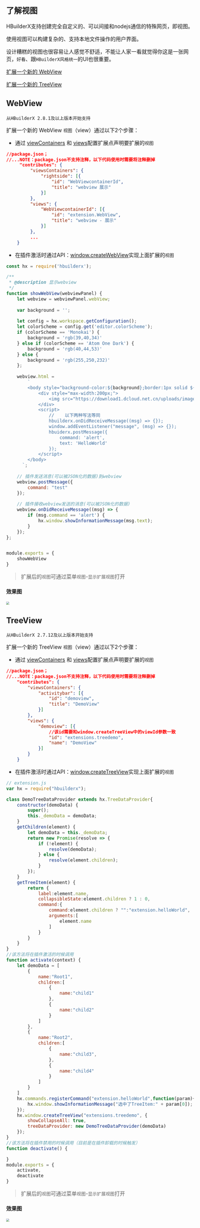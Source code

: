 ## 了解视图

HBuilderX支持创建完全自定义的、可以间接和nodejs通信的特殊网页，即视图。

使用视图可以构建复杂的、支持本地文件操作的用户界面。

设计糟糕的视图也很容易让人感觉不舒适，不能让人家一看就觉得你这是一张网页，`好看`、跟`HBuilderX风格统一`的UI也很重要。


[扩展一个新的 WebView](#WebView)

[扩展一个新的 TreeView](#TreeView)

## WebView

`从HBuilderX 2.8.1及以上版本开始支持`

扩展一个新的 WebView `视图`（view）通过以下2个步骤：

- 通过 <a href="/ExtensionDocs/ContributionPoints/README?id=viewscontainers" target="_blank">viewContainers</a> 和 <a href="/ExtensionDocs/ContributionPoints/README?id=views" target="_blank">views</a>配置扩展点声明要扩展的`视图`


``` json
//package.json；
//...NOTE：package.json不支持注释，以下代码使用时需要将注释删掉
     "contributes": {
         "viewsContainers": {            
             "rightside": [{
                 "id": "WebViewcontainerId",
                 "title": "webview 展示"
             }]
         },
         "views": {            
             "WebViewcontainerId": [{
                 "id": "extension.WebView",
                 "title": "webview - 展示"
             }]
         },
         ...
    }
```

- 在插件激活时通过API：<a href="/ExtensionDocs/Api/README?id=createwebview" target="_blank">window.createWebView</a>实现上面扩展的`视图`

``` javascript
const hx = require('hbuilderx');

/**
 * @description 显示webview
 */
function showWebView(webviewPanel) {
    let webview = webviewPanel.webView;
    
    var background = '';
    
    let config = hx.workspace.getConfiguration();
    let colorScheme = config.get('editor.colorScheme');
    if (colorScheme == 'Monokai') {
        background = 'rgb(39,40,34)'
    } else if (colorScheme == 'Atom One Dark') {
        background = 'rgb(40,44,53)'
    } else {
        background = 'rgb(255,250,232)'
    };
    
    webview.html =
        `
        <body style="background-color:${background};border:1px solid ${background};">
            <div style="max-width:200px;">
                <img src="https://download1.dcloud.net.cn/uploads/images/hbuilderx/hx_desc@1x.png" style="position: absolute;bottom: 0;left: 0;right: 0;width: 100%;margin: auto;">
            </div>
            <script>
                //    以下两种写法等同
                hbuilderx.onDidReceiveMessage((msg) => {});
                window.addEventListener("message", (msg) => {});
                hbuiderx.postMessage({
                    command: 'alert',
                    text: 'HelloWorld'
                });
            </script>
        </body>
      `;
     
    // 插件发送消息(可以被JSON化的数据)到webview
    webview.postMessage({
        command: "test"
    });
    
    // 插件接收webview发送的消息(可以被JSON化的数据)
    webview.onDidReceiveMessage((msg) => {
        if (msg.command == 'alert') {
            hx.window.showInformationMessage(msg.text);
        }
    });
};


module.exports = {
    showWebView
}
```

> 扩展后的`视图`可通过菜单`视图`-`显示扩展视图`打开

#### 效果图

<img src="/static/snapshots/webview.png" style="zoom:50%" />

## TreeView
`从HBuilderX 2.7.12及以上版本开始支持`

扩展一个新的 TreeView `视图`（view）通过以下2个步骤：

- 通过 <a href="/ExtensionDocs/ContributionPoints/README?id=viewscontainers" target="_blank">viewContainers</a> 和 <a href="/ExtensionDocs/ContributionPoints/README?id=views" target="_blank">views</a>配置扩展点声明要扩展的`视图`


``` json
//package.json；
//...NOTE：package.json不支持注释，以下代码使用时需要将注释删掉
    "contributes": {
        "viewsContainers": {
            "activitybar": [{
                "id": "demoview",
                "title": "DemoView"
            }]
        },
        "views": {
            "demoview": [{
                //该id需要和window.createTreeView中的viewId参数一致
                "id": "extensions.treedemo",
                "name": "DemoView"
            }]
        }
    }
```

- 在插件激活时通过API：<a href="/ExtensionDocs/Api/README?id=createtreeview" target="_blank">window.createTreeView</a>实现上面扩展的`视图`

``` javascript
// extension.js
var hx = require("hbuilderx");

class DemoTreeDataProvider extends hx.TreeDataProvider{
    constructor(demoData) {
        super();
        this._demoData = demoData;
    }
    getChildren(element) {
        let demoData = this._demoData;
        return new Promise(resolve => {
        	if (!element) {
        	    resolve(demoData);
        	} else {
        	    resolve(element.children);
        	}
        });
    }
    getTreeItem(element) {
        return {
            label:element.name,
            collapsibleState:element.children ? 1 : 0,
            command:{
                command:element.children ? "":"extension.helloWorld",
                arguments:[
                    element.name
                ]
            }
        }
    }
}
//该方法将在插件激活的时候调用
function activate(context) {
    let demoData = [
        {
            name:"Root1",
            children:[
                {
                    name:"child1"
                },
                {
                    name:"child2"
                }
            ]
        },
        {
            name:"Root2",
            children:[
                {
                    name:"child3",
                },
                {
                    name:"child4"
                }
            ]
        }
    ]
    hx.commands.registerCommand("extension.helloWorld",function(param){
        hx.window.showInformationMessage("选中了TreeItem:" + param[0]);
    });
    hx.window.createTreeView("extensions.treedemo", {
        showCollapseAll: true,
        treeDataProvider: new DemoTreeDataProvider(demoData)
    });
}
//该方法将在插件禁用的时候调用（目前是在插件卸载的时候触发）
function deactivate() {

}
module.exports = {
    activate,
    deactivate
}
```

> 扩展后的`视图`可通过菜单`视图`-`显示扩展视图`打开

#### 效果图

<img src="/static/snapshots/view@2x.png" style="zoom:50%" />

